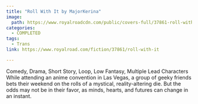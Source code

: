 ```yaml
---
title: "Roll With It by MajorKerina"
image:
  path: https://www.royalroadcdn.com/public/covers-full/37861-roll-with-it.jpg
categories:
  - COMPLETED
tags:
  - Trans
link: https://www.royalroad.com/fiction/37861/roll-with-it

---
```

Comedy, Drama, Short Story, Loop, Low Fantasy, Multiple Lead Characters While attending an anime convention in Las Vegas, a group of geeky friends bets their weekend on the rolls of a mystical, reality-altering die. But the odds may not be in their favor, as minds, hearts, and futures can change in an instant.

